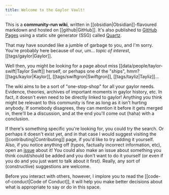 ```yaml
---
title: Welcome to the Gaylor Vault!
---
```


This is a **community-run wiki**, written in [[obsidian|Obsidian]]-flavoured markdown and hosted on [[github|GitHub]]. It's also published to [GitHub Pages](https://gaylor-wiki.github.io) using a static site generator (SSG) called [Quartz](https://quartz.jzhao.xyz/).

That may have sounded like a jumble of garbage to you, and I'm sorry. You're probably here because of our, um... _topic of interest_, [[tags/gaylor|Gaylor]].

Well then, you might be looking for a page about miss [[data/people/taylor-swift|Taylor Swift]] herself, or perhaps one of the "ships", hmm? [[tags/kaylor|Kaylor]], [[tags/swiftgron|Swiftgron]], [[tags/tayliz|Tayliz]]...

The wiki aims to be a sort of "one-stop-shop" for all your gaylor needs. Evidence, theories, archives of important moments in gaylor history, etc. In fact, it doesn't even need to be directly linked to gaylor! Anything you think might be relevant to this community is fine as long as it isn't hurting anybody. If somebody disagrees, they can mention it before it gets merged in, there'll be a discussion, and at the end you'll come out (haha) with a conclusion.

If there's something specific you're looking for, you could try the search. Or perhaps it doesn't exist yet, and in that case I would suggest visiting the [[contributing|Contributing]] page, if you'd like to try adding it yourself. Also, if you notice anything off (typos, factually incorrect information, etc), open an [issue](https://github.com/gaylor-wiki/gaylor-vault/issues) about it! You could also make an issue about something you think could/should be added and you don't want to do it yourself (or even if you do and you just want to talk about it first). Really, any sort of (constructive) suggestions are welcome.

Before you interact with others, however, I implore you to read the [[code-of-conduct|Code of Conduct]], it will help you make better decisions about what is appropriate to say or do in this space.
